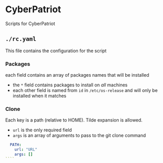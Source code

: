 # CyberPatriot

Scripts for CyberPatriot

## `./rc.yaml`

This file contains the configuration for the script

### Packages

each field contains an array of packages names that will be installed

- the `*` field contains packages to install on _all_ machines
- each other field is named from `id` in `/etc/os-release` and will only be installed when it matches

### Clone

Each key is a path (relative to HOME). Tilde expansion is allowed.

- `url` is the only required field
- `args` is an array of arguments to pass to the git clone command

`````yaml
  PATH:
    url: "URL"
    args: []
````
`````
